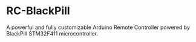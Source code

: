 # RC-BlackPill
A powerful and fully customizable Arduino Remote Controller powered by BlackPill STM32F411 microcontroller.
